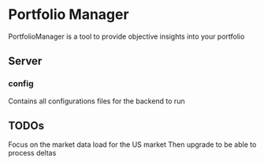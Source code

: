 # Portfolio Manager
PortfolioManager is a tool to provide objective insights into your portfolio
## Server
### config
Contains all configurations files for the backend to run


## TODOs
Focus on the market data load for the US market
Then upgrade to be able to process deltas